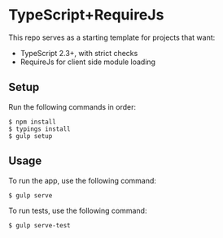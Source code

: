 # TypeScript+RequireJs
This repo serves as a starting template for projects that want:

- TypeScript 2.3+, with strict checks
- RequireJs for client side module loading

## Setup
Run the following commands in order:

	$ npm install
	$ typings install
	$ gulp setup

## Usage
To run the app, use the following command:

	$ gulp serve

To run tests, use the following command:

	$ gulp serve-test